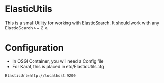 # ElasticUtils

This is a small Utility for working with ElasticSearch.  It should work with any ElasticSearch >= 2.x.

# Configuration

* In OSGI Container, you will need a Config file
* For Karaf, this is placed in etc/ElasticUtils.cfg

```
ElasticUrl=http://localhost:9200
```
